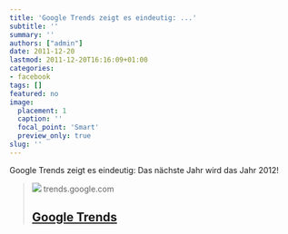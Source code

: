 ```yaml
---
title: 'Google Trends zeigt es eindeutig: ...'
subtitle: ''
summary: ''
authors: ["admin"]
date: 2011-12-20
lastmod: 2011-12-20T16:16:09+01:00
categories:
- facebook
tags: []
featured: no
image:
  placement: 1
  caption: ''
  focal_point: 'Smart'
  preview_only: true
slug: ''
---
```

Google Trends zeigt es eindeutig: Das nächste Jahr wird das Jahr 2012! 
> [![](https://www.gstatic.com/images/branding/googleg/svg/googleg_standard_clr_16px.svg)](http://www.google.com/trends?q=2008%2C+2009%2C+2010%2C+2011%2C+2012&ctab=0&geo=all&date=all&sort=0)
> trends.google.com
> ## [Google Trends](http://www.google.com/trends?q=2008%2C+2009%2C+2010%2C+2011%2C+2012&ctab=0&geo=all&date=all&sort=0)
>


